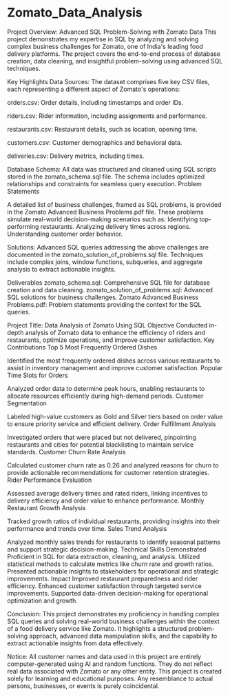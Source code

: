 # Zomato_Data_Analysis

Project Overview: Advanced SQL Problem-Solving with Zomato Data
This project demonstrates my expertise in SQL by analyzing and solving complex business challenges for Zomato, one of India's leading food delivery platforms. The project covers the end-to-end process of database creation, data cleaning, and insightful problem-solving using advanced SQL techniques.

Key Highlights
Data Sources:
The dataset comprises five key CSV files, each representing a different aspect of Zomato's operations:

 orders.csv: Order details, including timestamps and order IDs.
 
riders.csv: Rider information, including assignments and performance.

restaurants.csv: Restaurant details, such as location, opening time.

customers.csv: Customer demographics and behavioral data.

deliveries.csv: Delivery metrics, including times.

Database Schema:
All data was structured and cleaned using SQL scripts stored in the zomato_schema.sql file.
The schema includes optimized relationships and constraints for seamless query execution.
Problem Statements

A detailed list of business challenges, framed as SQL problems, is provided in the Zomato Advanced Business Problems.pdf file.
These problems simulate real-world decision-making scenarios such as:
Identifying top-performing restaurants.
Analyzing delivery times across regions.
Understanding customer order behavior.

Solutions:
Advanced SQL queries addressing the above challenges are documented in the zomato_solution_of_problems.sql file.
Techniques include complex joins, window functions, subqueries, and aggregate analysis to extract actionable insights.

Deliverables
zomato_schema.sql: Comprehensive SQL file for database creation and data cleaning.
zomato_solution_of_problems.sql: Advanced SQL solutions for business challenges.
Zomato Advanced Business Problems.pdf: Problem statements providing the context for the SQL queries.

Project Title: Data Analysis of Zomato Using SQL
Objective
Conducted in-depth analysis of Zomato data to enhance the efficiency of riders and restaurants, optimize operations, and improve customer satisfaction.
Key Contributions
Top 5 Most Frequently Ordered Dishes

Identified the most frequently ordered dishes across various restaurants to assist in inventory management and improve customer satisfaction.
Popular Time Slots for Orders

Analyzed order data to determine peak hours, enabling restaurants to allocate resources efficiently during high-demand periods.
Customer Segmentation

Labeled high-value customers as Gold and Silver tiers based on order value to ensure priority service and efficient delivery.
Order Fulfillment Analysis

Investigated orders that were placed but not delivered, pinpointing restaurants and cities for potential blacklisting to maintain service standards.
Customer Churn Rate Analysis

Calculated customer churn rate as 0.26 and analyzed reasons for churn to provide actionable recommendations for customer retention strategies.
Rider Performance Evaluation

Assessed average delivery times and rated riders, linking incentives to delivery efficiency and order value to enhance performance.
Monthly Restaurant Growth Analysis

Tracked growth ratios of individual restaurants, providing insights into their performance and trends over time.
Sales Trend Analysis

Analyzed monthly sales trends for restaurants to identify seasonal patterns and support strategic decision-making.
Technical Skills Demonstrated
Proficient in SQL for data extraction, cleaning, and analysis.
Utilized statistical methods to calculate metrics like churn rate and growth ratios.
Presented actionable insights to stakeholders for operational and strategic improvements.
Impact
Improved restaurant preparedness and rider efficiency.
Enhanced customer satisfaction through targeted service improvements.
Supported data-driven decision-making for operational optimization and growth.



Conclusion:
This project demonstrates my proficiency in handling complex SQL queries and solving real-world business challenges within the context of a food delivery service like Zomato. It highlights a structured problem-solving approach, advanced data manipulation skills, and the capability to extract actionable insights from data effectively.

Notice:
All customer names and data used in this project are entirely computer-generated using AI and random functions. They do not reflect real data associated with Zomato or any other entity. This project is created solely for learning and educational purposes. Any resemblance to actual persons, businesses, or events is purely coincidental.
